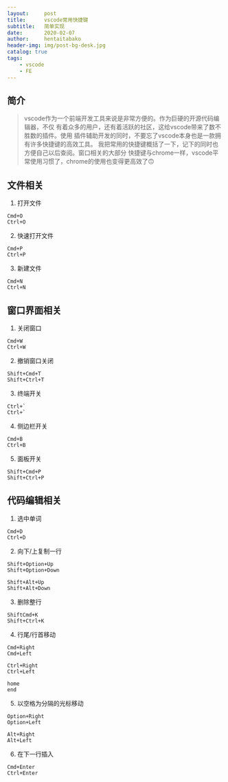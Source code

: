 ```yaml
---
layout:     post
title:      vscode常用快捷键
subtitle:   简单实现
date:       2020-02-07
author:     hentaitabako
header-img: img/post-bg-desk.jpg
catalog: true
tags:
    - vscode
    - FE
---
```


## 简介
>vscode作为一个前端开发工具来说是非常方便的。作为巨硬的开源代码编辑器，不仅
>有着众多的用户，还有着活跃的社区，这给vscode带来了数不胜数的插件。使用
>插件辅助开发的同时，不要忘了vscode本身也是一款拥有许多快捷键的高效工具。
>我把常用的快捷键概括了一下，记下的同时也方便自己以后查阅。窗口相关的大部分
>快捷键与chrome一样，vscode平常使用习惯了，chrome的使用也变得更高效了🙃

## 文件相关
1. 打开文件
```
Cmd+O
Ctrl+O
```
2. 快速打开文件
```
Cmd+P
Ctrl+P
```
3. 新建文件
```
Cmd+N
Ctrl+N
```

## 窗口界面相关
1. 关闭窗口
```
Cmd+W 
Ctrl+W
```
2. 撤销窗口关闭
```
Shift+Cmd+T
Shift+Ctrl+T
```
3. 终端开关
```
Ctrl+`
Ctrl+`
```
4. 侧边栏开关
```
Cmd+B 
Ctrl+B
```
5. 面板开关
```
Shift+Cmd+P
Shift+Ctrl+P
```

## 代码编辑相关
1. 选中单词
```
Cmd+D
Ctrl+D
```
2. 向下/上复制一行
```
Shift+Option+Up
Shift+Option+Down

Shift+Alt+Up
Shift+Alt+Down
```
3. 删除整行
```
ShiftCmd+K
Shift+Ctrl+K
```
4. 行尾/行首移动
```
Cmd+Right
Cmd+Left

Ctrl+Right
Ctrl+Left

home
end
```
5. 以空格为分隔的光标移动
```
Option+Right
Option+Left

Alt+Right
Alt+Left
```
6. 在下一行插入
```
Cmd+Enter 
Ctrl+Enter
```